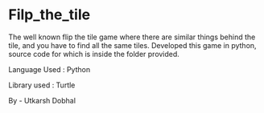 # Filp_the_tile
The well known flip the tile game where there are similar things behind the tile, and you have to find all the same tiles.
Developed this game in python, source code for which is inside the folder provided.

Language Used :
Python

Library used :
Turtle


By -  Utkarsh Dobhal

